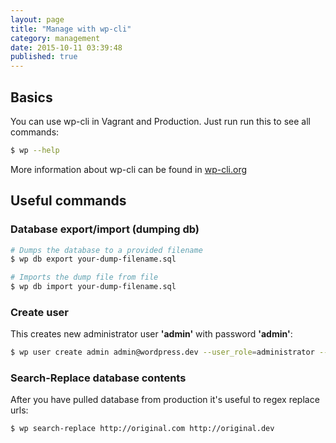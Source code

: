 ```yaml
---
layout: page
title: "Manage with wp-cli"
category: management
date: 2015-10-11 03:39:48
published: true
---
```


## Basics
You can use wp-cli in Vagrant and Production. Just run run this to see all commands:

```bash
$ wp --help
```

More information about wp-cli can be found in [wp-cli.org](http://wp-cli.org)

## Useful commands

### Database export/import (dumping db)
```bash
# Dumps the database to a provided filename
$ wp db export your-dump-filename.sql

# Imports the dump file from file
$ wp db import your-dump-filename.sql
```

### Create user

This creates new administrator user **'admin'** with password **'admin'**:

```bash
$ wp user create admin admin@wordpress.dev --user_role=administrator --user_pass=admin
```

### Search-Replace database contents

After you have pulled database from production it's useful to regex replace urls:

```bash
$ wp search-replace http://original.com http://original.dev
```